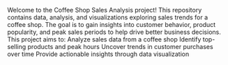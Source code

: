 Welcome to the Coffee Shop Sales Analysis project! This repository contains data, analysis, and visualizations exploring sales trends for a coffee shop. The goal is to gain insights into customer behavior, product popularity, and peak sales periods to help drive better business decisions.
This project aims to:
        Analyze sales data from a coffee shop
        Identify top-selling products and peak hours
        Uncover trends in customer purchases over time
        Provide actionable insights through data visualization
